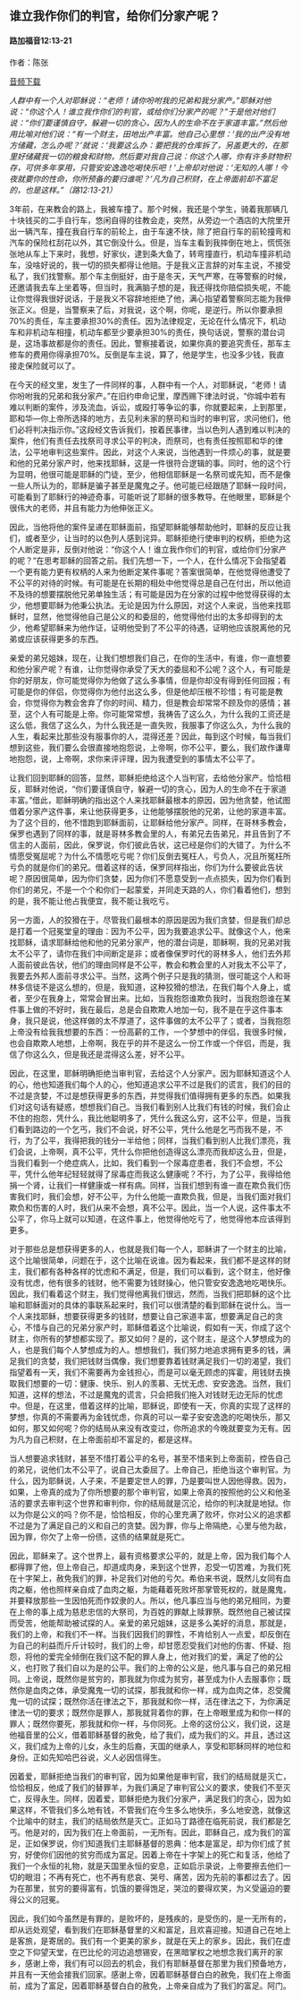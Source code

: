 ﻿## 谁立我作你们的判官，给你们分家产呢？

#### 路加福音12:13-21

作者：陈张

[音频下载](https://link.jscdn.cn/1drv/aHR0cHM6Ly8xZHJ2Lm1zL3UvcyFBaW5LWUhaYVJhLW5sUW4wZGZjMGJ2b281MU9CP2U9clN1YjdV.mp3) 

*人群中有一个人对耶稣说：“老师！请你吩咐我的兄弟和我分家产。”耶稣对他说：“你这个人！谁立我作你们的判官，或给你们分家产的呢？”于是他对他们说：“你们要谨慎自守，躲避一切的贪心，因为人的生命不在于家道丰富。”然后他用比喻对他们说：“有一个财主，田地出产丰富。他自己心里想：‘我的出产没有地方储藏，怎么办呢？’就说：‘我要这么办：要把我的仓库拆了，另盖更大的，在那里好储藏我一切的粮食和财物，然后要对我自己说：你这个人哪，你有许多财物积存，可供多年享用，只管安安逸逸吃喝快乐吧！’上帝却对他说：‘无知的人哪！今夜就要你的性命，你所预备的要归谁呢？’凡为自己积财，在上帝面前却不富足的，也是这样。”（路12:13-21）*

3年前，在来教会的路上，我被车撞了。那个时候，我还是个学生，骑着我那辆几十块钱买的二手自行车，悠闲自得的往教会走，突然，从旁边一个酒店的大院里开出一辆汽车，撞在我自行车的前轮上，由于车速不快，除了把自行车的前轮撞弯和汽车的保险杠刮花以外，其它倒没什么。但是，当车主看到我摔倒在地上，慌慌张张地从车上下来时，我想，好家伙，逮到条大鱼了，转弯撞直行，机动车撞非机动车，没啥好说的，我一切的损失都得让他赔。于是我义正言辞的对车主说，不接受私了，我们找警察。那个车主倒挺好，由于是冬天，天气严寒，在等警察的时候，还邀请我去车上坐着等，但当时，我满脑子想的是，我还得找你赔偿损失呢，不能让你觉得我很好说话，于是我义不容辞地拒绝了他，满心指望着警察同志能为我伸张正义。但是，当警察来了后，对我说，这个啊，你呢，是逆行。所以你要承担70%的责任，车主要承担30%的责任。因为法律规定，无论在什么情况下，机动车和非机动车相撞，机动车都至少要承担30%的责任，换句话说，警察的潜台词是，这场事故都是你的责任。因此，警察接着说，如果你真的要追究责任，那车主修车的费用你得承担70%。反倒是车主说，算了，他是学生，也没多少钱，我直接走保险就可以了。

在今天的经文里，发生了一件同样的事，人群中有一个人，对耶稣说，“老师！请你吩咐我的兄弟和我分家产。”在旧约申命记里，摩西赐下律法时说，“你城中若有难以判断的案件，涉及流血，诉讼，或殴打等争讼的事，你就要起来，上到那里，耶和华—你上帝所选择的地方，去见利未家的祭司和当时的审判官，求问他们，他们必将判决指示你。”这段经文告诉我们，按着民事律，当以色列人遇到难以判决的案件，他们有责任去找祭司寻求公平的判决，而祭司，也有责任按照耶和华的律法，公平地审判这些案件。因此，对这个人来说，当他遇到一件烦心的事，就是要和他的兄弟分家产时，他来找耶稣，这是一件很符合逻辑的事。同时，他的这个行为显明，他很可能是耶稣的门徒，至少，他相信耶稣是一名祭司或先知，而不是像一些人所认为的，耶稣是骗子甚至是魔鬼之子。他可能已经跟随了耶稣一段时间，可能看到了耶稣行的神迹奇事，可能听说了耶稣的很多教导。在他眼里，耶稣是个很伟大的老师，并且有能力为他伸张正义。

因此，当他将他的案件呈递在耶稣面前，指望耶稣能够帮助他时，耶稣的反应让我们，或者至少，让当时的以色列人感到诧异。耶稣拒绝行使审判的权柄，拒绝为这个人断定是非，反倒对他说：“你这个人！谁立我作你们的判官，或给你们分家产的呢？”在思考耶稣的回答之前。我们先想一下，一个人，在什么情况下会指望着一个更有能力更有权柄的人来为他断定某件事呢？答案很简单，在他觉得他遭受了不公平的对待的时候。有可能是在长期的相处中他觉得总是自己在付出，所以他迫不及待的想要摆脱他兄弟单独生活；有可能是因为在分家的过程中他觉得获得的太少，他想要耶稣为他秉公执法。无论是因为什么原因，对这个人来说，当他来找耶稣时，显然，他觉得他自己是公义的和委屈的，他觉得他付出的太多却得到的太少，他希望耶稣来为他作证，证明他受到了不公平的待遇，证明他应该脱离他的兄弟或应该获得更多的东西。

亲爱的弟兄姐妹，现在，让我们想想我们自己，在你的生活中，有谁，你一直想要和他分家产呢？有谁，让你觉得你承受了天大的委屈和不公呢？这个人，有可能是你的好朋友，你可能觉得你为他做了这么多事情，但是你却没有得到任何回报；有可能是你的伴侣，你觉得你为他付出这么多，但是他却压根不珍惜；有可能是教会，你觉得你为教会舍弃了你的时间、精力，但是教会却常常不顾及你的感情；甚至，这个人有可能是上帝。你可能常常想，我祷告了这么久，为什么我的工资还是这么低，我信了这么久，为什么我还是一直失败，我服事了你这么久，为什么我的人生，看起来比那些没有服事你的人，混得还差？因此，每到这个时候，每当我们想到这些，我们要么会很直接地抱怨说，上帝啊，你不公平，要么，我们故作谦卑地抱怨，说，上帝啊，求你来评评理，因为我遭受到的事情太不公平了。

让我们回到耶稣的回答，显然，耶稣拒绝给这个人当判官，去给他分家产。恰恰相反，耶稣对他说，“你们要谨慎自守，躲避一切的贪心，因为人的生命不在于家道丰富。”借此，耶稣明确的指出这个人来找耶稣最根本的原因，因为他贪婪，他试图借着分家产这件事，来让他获得更多，让他能够摆脱他的兄弟，让他的家道丰富。为了这个目的，他不惜跑到耶稣面前，让耶稣给他分家产。同样，在哥林多教会，保罗也遇到了同样的事，就是哥林多教会里的人，有弟兄去告弟兄，并且告到了不信主的人面前，因此，保罗说，你们彼此告状，这已经是你们的大错了。为什么不情愿受冤屈呢？为什么不情愿吃亏呢？你们反倒去冤枉人，亏负人，况且所冤枉所亏负的就是你们的弟兄。借着这样的话，保罗同样指出，你们为什么要彼此告状呢？原因很简单，因为你们贪婪，因为你们不愿意受到一点点损失，因为你们看到你们的弟兄，不是一个个和你们一起蒙爱，并同走天路的人，你们看着他们，想到的是，我不能让他占我便宜，我不能让我吃亏。

另一方面，人的狡猾在于，尽管我们最根本的原因是因为我们贪婪，但是我们却总是打着一个冠冕堂皇的理由：因为不公平，因为我要追求公平。就像这个人，他来找耶稣，请求耶稣给他和他的兄弟分家产，他的潜台词是，耶稣啊，我的兄弟对我太不公平了，请你在我们中间断定是非；或者像保罗时代的哥林多人，他们去外邦人面前彼此告状，他们的理由同样是不公平，教会和教会里的人对我太不公平了，我要去外邦人面前寻求公平。当然，这两个例子只是我的猜测，很可能这个人和哥林多信徒不是这么想的，但是，我知道，这种狡猾的想法，在我们每个人身上，或者，至少在我身上，常常会冒出来。比如，当我抱怨谁欺负我时，当我抱怨谁在某件事上做的不好时，我在最后，总是会自欺欺人地加一句，我不是在乎这件事本身，我只是说，他这样做的太不厚道了，这件事做的太不公平了；或者，当我抱怨上帝没有给我我想要的东西：一份高薪的工作，一个梦想中的伴侣，我很多时候，也会自欺欺人地想，上帝啊，我在乎的并不是这么一份工作或一个伴侣，而是，我信了你这么久，但是我还是混得这么差，好不公平。

因此，在这里，耶稣明确拒绝当审判官，去给这个人分家产。因为耶稣知道这个人的心，他也知道我们每个人的心，他知道追求公平不过是我们的谎言，我们的目的不过是贪婪，不过是想获得更多的东西，并觉得我们值得拥有更多的东西。如果我们对这句话有疑惑，想想我们自己。当我们看到别人比我们有钱的时候，我们会止不住的抱怨，凭什么，我比他聪明多了，凭什么我这么穷，这不公平，但是，当我们看到路边的一个乞丐，我们不会说，好不公平，凭什么他是乞丐而我不是，不行，为了公平，我得把我的钱分一半给他；同样，当我们看到别人比我们漂亮，我们会说，上帝啊，真不公平，凭什么你把他创造得这么漂亮而我却这么丑，但是，当我们看到一个绝症病人，比如，我们看到一个尿毒症患者，我们不会想，不公平，凭什么他年纪轻轻就得了尿毒症而我这么健康呢？不行，为了公平，我得给他捐一个肾，让我们一样健康或一样有病。同样，当我们想到有谁一直在欺负我们伤害我们时，我们会想，好不公平，为什么他能一直欺负我，但是，当我们面对我们欺负和伤害的人时，我们从来不会想，真不公平。因此，当一个人说，这件事太不公平了，你马上就可以知道，在这件事上，他觉得他吃亏了，他觉得他本应该得到更多。

对于那些总是想获得更多的人，也就是我们每一个人，耶稣讲了一个财主的比喻，这个比喻很简单，问题在于，这个比喻在说谁。因为看起来，我们都不是这样的财主，我们都有各种各样的忧虑和不满足，但是，我们可以看到，这个财主，他好像没有忧虑，他有很多的钱财，他不需要为钱财操心，他只管安安逸逸地吃喝快乐。因此，我们看着这个财主，我们觉得他离我们很远，然而，当我们把耶稣的这个比喻和耶稣面对的具体的事联系起来时，我们可以很清楚的看到耶稣在说什么。当一个人来找耶稣，想要获得更多的钱财，想要让自己家道丰富，想要满足自己的贪心，不惜与自己的兄弟分家产时，耶稣借着这个比喻说，假如有一天，你成了这个财主，你所有的梦想都实现了。那又如何？是的，这个财主，是这个人梦想成为的人，也是我们每个人梦想成为的人。想想我们，我们努力地追求拥有更多的钱，满足我们的贪婪，我们把钱财当偶像，我们想要靠着钱财满足我们一切的渴望，我们指望着有一天，我们不需要再为金钱担心，而是可以毫无顾虑的挥霍，用钱财去换取我们想要的一切：健康、快乐、别人的羡慕、无忧无虑、安安逸逸。当然，我们知道，这样的想法，不过是魔鬼的谎言，只会把我们拖入对钱财无边无际的忧虑中。但是，在这里，借着这样的比喻，耶稣说，即使有一天，你真的实现了这样的梦想，你真的不需要再为金钱忧虑，你真的可以一辈子安安逸逸的吃喝快乐，那又如何，那又如何呢？你的结局从来没有改变过，你所追求的今晚就要变为无有。因为凡为自己积财，在上帝面前却不富足的，都是这样。

当人想要追求钱财，甚至不惜打着公平的名号，甚至不惜来到上帝面前，控告自己的弟兄，说他们太不公平了，说自己太委屈了。上帝自己，拒绝当这个审判官。为什么，因为耶稣说，人子来，不是要定世人的罪，乃是要叫世人因他得救。因为，如果，上帝真的成为了你所想要的那个审判官，如果上帝真的按照他的公义和他圣洁的要求去审判这个世界和审判你，你的结局就是沉沦，给你的判决就是地狱。你以为你是公义的吗？你不是，恰恰相反，你的心里充满了败坏，你对公义的追求都不过是为了满足自己的义和自己的贪婪。因为罪，你与上帝隔绝，心里与他为敌，因为罪，你欠了上帝一份债，这债的结果就是死亡。

因此，耶稣来了。这个世界上，最有资格要求公平的，就是上帝，因为我们每个人都得罪了他，但上帝自己，却道成肉身，来到这个世界，忍受一切苦难，为我们死在十字架上，赦免我们的罪，补足我们对他的亏欠。希伯来书说，既然儿女同有血肉之躯，他也照样亲自成了血肉之躯，为能藉着死败坏那掌管死权的，就是魔鬼，并要释放那些一生因怕死而作奴隶的人。所以，他凡事应当与他的弟兄相同，为要在上帝的事上成为慈悲忠信的大祭司，为百姓的罪献上赎罪祭。既然他自己被试探而受苦，他能帮助被试探的人。亲爱的弟兄姐妹，这是多么美好的消息，那就是，我们的上帝，和我们不一样。当我们因我们的罪性，不肯给别人一点爱，却反倒在为自己的利益而斤斤计较时，我们的上帝，却甘愿忍受我们对他的伤害、怀疑、抱怨，将他的爱完全倾倒在我们这不配的罪人身上，他对我们的爱，满足了他的公义，也打败了我们自以为是的公平。我们的上帝的公义是，他凡事与自己的弟兄相同。上帝说，既然你是贫穷的，那我就为你成为贫穷，甚至成为仆人去服事你；既然你是血肉之体，承受魔鬼一切的试探，那我就和你一样，成为血肉之体，忍受魔鬼一切的试探；既然你活在律法之下，那我就和你一样，活在律法之下，为你满足律法一切的要求；既然你是罪人，那我就背着你的罪，在上帝眼里成为和你一样的罪人；既然你要死，那我就和你一样，与你同死。上帝的这份公义，我们说，这是他福音里的公义，借着耶稣基督的赦免，给了我们，成为我们的义。并且，透过这义，我们成为上帝的儿女，永生的后裔，天国的继承人，享受和耶稣同样的地位和身份。正如先知哈巴谷说，义人必因信得生。

因着爱，耶稣拒绝当我们的审判官，因为如果他是审判官，我们的结局就是灭亡，恰恰相反，他成了我们的替罪羊，为我们满足了审判官公义的要求，使我们不至灭亡，反得永生。同样，因着爱，耶稣拒绝为我们分家产，满足我们的贪心，因为如果这样，不管我们多么地有钱，不管我们在今生多么地快乐，多么地安逸，就像这个比喻中的财主，我们的结局依然是灭亡。正如马丁路德在临死前说，我们都是乞丐。他是对的，因为我们在上帝面前，一无所有。因此，耶稣自己，成为我们的富足，正如保罗说，你们知道我们主耶稣基督的恩典：他本是富足，却为你们成了贫穷，好使你们因他的贫穷而成为富足。因着上帝在十字架上的死亡和复活，他给了我们一个永恒的礼物，就是天国里永恒的安息，正如启示录说，上帝要擦去他们一切的眼泪；不再有死亡，也不再有悲哀、哭号、痛苦，因为先前的事都过去了。因为在那里，贫穷的要得富有，饥饿的要得饱足，哭泣的要得欢笑，为义受逼迫的要得公义的冠冕。

因此，我们如今虽然是有罪的，是败坏的，是残疾的，是受伤的，是一无所有的，却从远处观望，看到我们在耶稣基督里的义和富足，且欢喜迎接。知道自己在地上是客旅，是寄居的。我们有一个更美的家乡，就是在天上的家乡。因此，我们在虚空之下仰望天堂，在巴比伦的河边追想锡安，在黑暗掌权之地想念我们离开的家乡，感谢上帝，我们有可以回去的机会，我们有耶稣基督在那里为我们预备地方，并且有一天他会接我们回家。感谢上帝，因着耶稣基督白白的赦免，我们在上帝面前，成为了富足，因着耶稣基督白白的赦免，上帝亲自成为了我们的富足。阿门。

